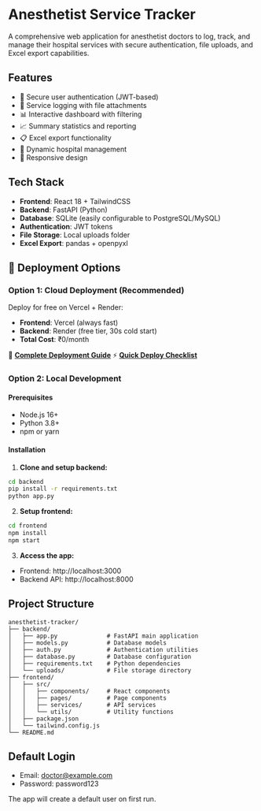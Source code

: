 # Anesthetist Service Tracker

A comprehensive web application for anesthetist doctors to log, track, and manage their hospital services with secure authentication, file uploads, and Excel export capabilities.

## Features

- 🔐 Secure user authentication (JWT-based)
- 📝 Service logging with file attachments
- 📊 Interactive dashboard with filtering
- 📈 Summary statistics and reporting
- 📋 Excel export functionality
- 🏥 Dynamic hospital management
- 📱 Responsive design

## Tech Stack

- **Frontend**: React 18 + TailwindCSS
- **Backend**: FastAPI (Python)
- **Database**: SQLite (easily configurable to PostgreSQL/MySQL)
- **Authentication**: JWT tokens
- **File Storage**: Local uploads folder
- **Excel Export**: pandas + openpyxl

## 🚀 Deployment Options

### Option 1: Cloud Deployment (Recommended)
Deploy for free on Vercel + Render:
- **Frontend**: Vercel (always fast)
- **Backend**: Render (free tier, 30s cold start)
- **Total Cost**: ₹0/month

📖 **[Complete Deployment Guide](DEPLOYMENT.md)**
⚡ **[Quick Deploy Checklist](QUICK-DEPLOY.md)**

### Option 2: Local Development

#### Prerequisites
- Node.js 16+
- Python 3.8+
- npm or yarn

#### Installation

1. **Clone and setup backend:**
```bash
cd backend
pip install -r requirements.txt
python app.py
```

2. **Setup frontend:**
```bash
cd frontend
npm install
npm start
```

3. **Access the app:**
- Frontend: http://localhost:3000
- Backend API: http://localhost:8000

## Project Structure

```
anesthetist-tracker/
├── backend/
│   ├── app.py              # FastAPI main application
│   ├── models.py           # Database models
│   ├── auth.py             # Authentication utilities
│   ├── database.py         # Database configuration
│   ├── requirements.txt    # Python dependencies
│   └── uploads/            # File storage directory
├── frontend/
│   ├── src/
│   │   ├── components/     # React components
│   │   ├── pages/          # Page components
│   │   ├── services/       # API services
│   │   └── utils/          # Utility functions
│   ├── package.json
│   └── tailwind.config.js
└── README.md
```

## Default Login
- Email: doctor@example.com
- Password: password123

The app will create a default user on first run.